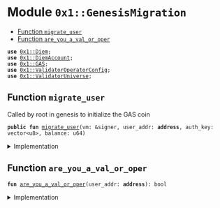 
<a name="0x1_GenesisMigration"></a>

# Module `0x1::GenesisMigration`



-  [Function `migrate_user`](#0x1_GenesisMigration_migrate_user)
-  [Function `are_you_a_val_or_oper`](#0x1_GenesisMigration_are_you_a_val_or_oper)


<pre><code><b>use</b> <a href="Diem.md#0x1_Diem">0x1::Diem</a>;
<b>use</b> <a href="DiemAccount.md#0x1_DiemAccount">0x1::DiemAccount</a>;
<b>use</b> <a href="GAS.md#0x1_GAS">0x1::GAS</a>;
<b>use</b> <a href="ValidatorOperatorConfig.md#0x1_ValidatorOperatorConfig">0x1::ValidatorOperatorConfig</a>;
<b>use</b> <a href="ValidatorUniverse.md#0x1_ValidatorUniverse">0x1::ValidatorUniverse</a>;
</code></pre>



<a name="0x1_GenesisMigration_migrate_user"></a>

## Function `migrate_user`

Called by root in genesis to initialize the GAS coin


<pre><code><b>public</b> <b>fun</b> <a href="GenesisMigration.md#0x1_GenesisMigration_migrate_user">migrate_user</a>(vm: &signer, user_addr: <b>address</b>, auth_key: vector&lt;u8&gt;, balance: u64)
</code></pre>



<details>
<summary>Implementation</summary>


<pre><code><b>public</b> <b>fun</b> <a href="GenesisMigration.md#0x1_GenesisMigration_migrate_user">migrate_user</a>(
    vm: &signer,
    user_addr: <b>address</b>,
    auth_key: vector&lt;u8&gt;,
    balance: u64,
) {
  // <b>if</b> not a validator OR operator of a validator, create a new account
  // previously at genesis validator and oper accounts were already created
  <b>if</b> (!<a href="GenesisMigration.md#0x1_GenesisMigration_are_you_a_val_or_oper">are_you_a_val_or_oper</a>(user_addr)) {
    <a href="DiemAccount.md#0x1_DiemAccount_vm_create_account_migration">DiemAccount::vm_create_account_migration</a>(
      vm,
      user_addr,
      auth_key,
    );
  };


  // mint coins again <b>to</b> migrate balance, and all
  // system tracking of balances
  <b>if</b> (balance &lt; 1) {
    <b>return</b>
  };
  <b>let</b> minted_coins = <a href="Diem.md#0x1_Diem_mint">Diem::mint</a>&lt;<a href="GAS.md#0x1_GAS">GAS</a>&gt;(vm, balance);
  <b>let</b> value_coin = <a href="Diem.md#0x1_Diem_value">Diem::value</a>&lt;<a href="GAS.md#0x1_GAS">GAS</a>&gt;(&minted_coins);
  <a href="DiemAccount.md#0x1_DiemAccount_vm_deposit_with_metadata">DiemAccount::vm_deposit_with_metadata</a>&lt;<a href="GAS.md#0x1_GAS">GAS</a>&gt;(
    vm,
    user_addr,
    user_addr,
    minted_coins,
    b"genesis migration",
    b""
  );

  <b>let</b> balance = <a href="DiemAccount.md#0x1_DiemAccount_balance">DiemAccount::balance</a>&lt;<a href="GAS.md#0x1_GAS">GAS</a>&gt;(user_addr);
  <b>assert</b>!(balance == value_coin, 0);
}
</code></pre>



</details>

<a name="0x1_GenesisMigration_are_you_a_val_or_oper"></a>

## Function `are_you_a_val_or_oper`



<pre><code><b>fun</b> <a href="GenesisMigration.md#0x1_GenesisMigration_are_you_a_val_or_oper">are_you_a_val_or_oper</a>(user_addr: <b>address</b>): bool
</code></pre>



<details>
<summary>Implementation</summary>


<pre><code><b>fun</b> <a href="GenesisMigration.md#0x1_GenesisMigration_are_you_a_val_or_oper">are_you_a_val_or_oper</a>(user_addr: <b>address</b>): bool {
  <a href="ValidatorUniverse.md#0x1_ValidatorUniverse_is_in_universe">ValidatorUniverse::is_in_universe</a>(user_addr) ||
  <a href="ValidatorOperatorConfig.md#0x1_ValidatorOperatorConfig_has_validator_operator_config">ValidatorOperatorConfig::has_validator_operator_config</a>(user_addr)
}
</code></pre>



</details>
